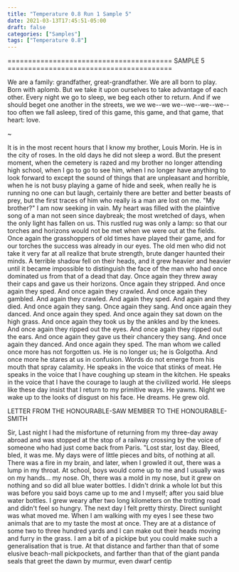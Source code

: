 ```yaml
---
title: "Temperature 0.8 Run 1 Sample 5"
date: 2021-03-13T17:45:51-05:00
draft: false
categories: ["Samples"]
tags: ["Temperature 0.8"]
---
```


======================================== SAMPLE 5 ========================================

We are a family: grandfather, great-grandfather. We are all born to play. Born with aplomb. But we take it upon ourselves to take advantage of each other. Every night we go to sleep, we beg each other to return. And if we should beget one another in the streets, we we we--we we--we--we--we--too often we fall asleep, tired of this game, this game, and that game, that heart: love. 

~

It is in the most recent hours that I know my brother, Louis Morin. He is in the city of roses. In the old days he did not sleep a word. But the present moment, when the cemetery is razed and my brother no longer attending high school, when I go to go to see him, when I no longer have anything to look forward to except the sound of things that are unpleasant and horrible, when he is not busy playing a game of hide and seek, when really he is running no one can but laugh, certainly there are better and better beasts of prey, but the first traces of him who really is a man are lost on me. 
"My brother?" I am now seeking in vain. My heart was filled with the plaintive song of a man not seen since daybreak; the most wretched of days, when the only light has fallen on us. This rustled rug was only a lamp: so that our torches and horizons would not be met when we were out at the fields. Once again the grasshoppers of old times have played their game, and for our torches the success was already in our eyes. The old men who did not take it very far at all realize that brute strength, brute danger haunted their minds. A terrible shadow fell on their heads, and it grew heavier and heavier until it became impossible to distinguish the face of the man who had once dominated us from that of a dead that day. Once again they threw away their caps and gave us their horizons. Once again they stripped. And once again they sped. And once again they crawled. And once again they gambled. And again they crawled. And again they sped. And again and they died. And once again they sang. Once again they sang. And once again they danced. And once again they sped. And once again they sat down on the high grass. And once again they took us by the ankles and by the knees. And once again they ripped out the eyes. And once again they ripped out the ears. And once again they gave us their chancery they sang. And once again they danced. And once again they sped. 
The man whom we called once more has not forgotten us. He is no longer us; he is Golgotha. And once more he stares at us in confusion. Words do not emerge from his mouth that spray calamity. He speaks in the voice that stinks of meat. He speaks in the voice that I have coughing up steam in the kitchen. He speaks in the voice that I have the courage to laugh at the civilized world. He sleeps like these day insist that I return to my primitive ways. He yawns. Night we wake up to the looks of disgust on his face. He dreams. He grew old. 

LETTER FROM THE HONOURABLE-SAW MEMBER TO THE HONOURABLE-SMITH 

Sir, 
Last night I had the misfortune of returning from my three-day away abroad and was stopped at the stop of a railway crossing by the voice of someone who had just come back from Paris. 
"Lost star, lost day. Bleed, bled, it was me. My days were of little pieces and bits, of nothing at all. There was a fire in my brain, and later, when I growled it out, there was a lump in my throat. At school, boys would come up to me and I usually was on my hands... my nose. Oh, there was a mold in my nose, but it grew on nothing and so did all blue water bottles. I didn't drink a whole lot but this was before you said boys came up to me and I myself; after you said blue water bottles. I grew weary after two long kilometers on the trotting road and didn't feel so hungry. The next day I felt pretty thirsty. Direct sunlight was what moved me. When I am walking with my eyes I see these two animals that are to my taste the most at once. They are at a distance of some two to three hundred yards and I can make out their heads moving and furry in the grass. I am a bit of a pickipe but you could make such a generalisation that is true. At that distance and farther than that of some elusive beach-mall pickpockets, and farther than that of the giant panda seals that greet the dawn by murmur, even dwarf centip
